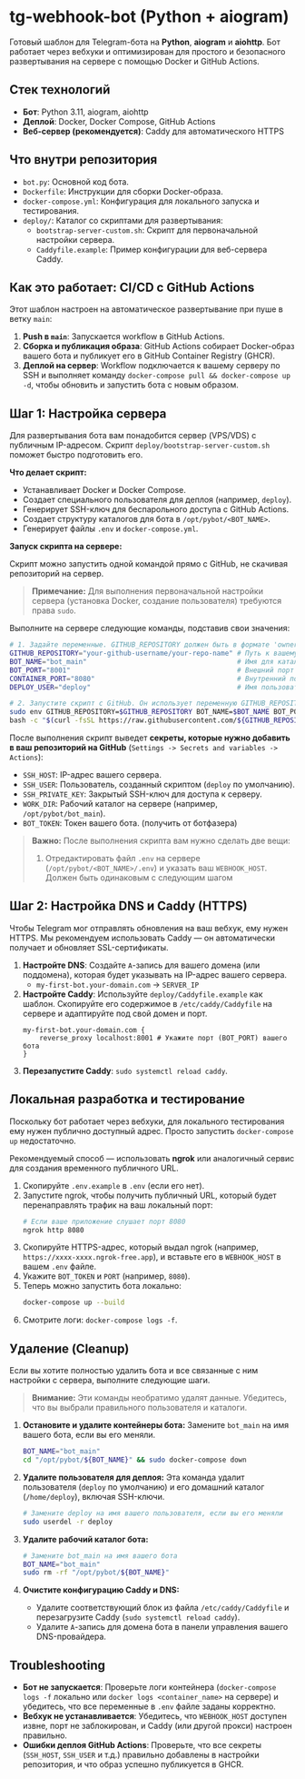 # tg-webhook-bot (Python + aiogram)

Готовый шаблон для Telegram-бота на **Python**, **aiogram** и **aiohttp**. Бот работает через вебхуки и оптимизирован для простого и безопасного развертывания на сервере с помощью Docker и GitHub Actions.

## Стек технологий

- **Бот**: Python 3.11, aiogram, aiohttp
- **Деплой**: Docker, Docker Compose, GitHub Actions
- **Веб-сервер (рекомендуется)**: Caddy для автоматического HTTPS

## Что внутри репозитория

- `bot.py`: Основной код бота.
- `Dockerfile`: Инструкции для сборки Docker-образа.
- `docker-compose.yml`: Конфигурация для локального запуска и тестирования.
- `deploy/`: Каталог со скриптами для развертывания:
  - `bootstrap-server-custom.sh`: Скрипт для первоначальной настройки сервера.
  - `Caddyfile.example`: Пример конфигурации для веб-сервера Caddy.

## Как это работает: CI/CD с GitHub Actions

Этот шаблон настроен на автоматическое развертывание при пуше в ветку `main`:

1.  **Push в `main`**: Запускается workflow в GitHub Actions.
2.  **Сборка и публикация образа**: GitHub Actions собирает Docker-образ вашего бота и публикует его в GitHub Container Registry (GHCR).
3.  **Деплой на сервер**: Workflow подключается к вашему серверу по SSH и выполняет команду `docker-compose pull && docker-compose up -d`, чтобы обновить и запустить бота с новым образом.

## Шаг 1: Настройка сервера

Для развертывания бота вам понадобится сервер (VPS/VDS) с публичным IP-адресом. Скрипт `deploy/bootstrap-server-custom.sh` поможет быстро подготовить его.

**Что делает скрипт:**
- Устанавливает Docker и Docker Compose.
- Создает специального пользователя для деплоя (например, `deploy`).
- Генерирует SSH-ключ для беспарольного доступа с GitHub Actions.
- Создает структуру каталогов для бота в `/opt/pybot/<BOT_NAME>`.
- Генерирует файлы `.env` и `docker-compose.yml`.

**Запуск скрипта на сервере:**

Скрипт можно запустить одной командой прямо с GitHub, не скачивая репозиторий на сервер.

> **Примечание:** Для выполнения первоначальной настройки сервера (установка Docker, создание пользователя) требуются права `sudo`.

Выполните на сервере следующие команды, подставив свои значения:

```bash
# 1. Задайте переменные. GITHUB_REPOSITORY должен быть в формате 'owner/repo-name'.
GITHUB_REPOSITORY="your-github-username/your-repo-name" # Путь к вашему репозиторию на GitHub
BOT_NAME="bot_main"                                     # Имя для каталога бота на сервере
BOT_PORT="8001"                                         # Внешний порт на хосте, который будет слушать бот
CONTAINER_PORT="8080"                                   # Внутренний порт в контейнере (по умолчанию 8080)
DEPLOY_USER="deploy"                                    # Имя пользователя для деплоя (по умолчанию 'deploy')

# 2. Запустите скрипт с GitHub. Он использует переменную GITHUB_REPOSITORY для настройки.
sudo env GITHUB_REPOSITORY=$GITHUB_REPOSITORY BOT_NAME=$BOT_NAME BOT_PORT=$BOT_PORT CONTAINER_PORT=$CONTAINER_PORT DEPLOY_USER=$DEPLOY_USER \
bash -c "$(curl -fsSL https://raw.githubusercontent.com/${GITHUB_REPOSITORY}/main/deploy/bootstrap-server-custom.sh)"
```

После выполнения скрипт выведет **секреты, которые нужно добавить в ваш репозиторий на GitHub** (`Settings -> Secrets and variables -> Actions`):
- `SSH_HOST`: IP-адрес вашего сервера.
- `SSH_USER`: Пользователь, созданный скриптом (`deploy` по умолчанию).
- `SSH_PRIVATE_KEY`: Закрытый SSH-ключ для доступа к серверу.
- `WORK_DIR`: Рабочий каталог на сервере (например, `/opt/pybot/bot_main`).
- `BOT_TOKEN`: Токен вашего бота. (получить от ботфазера)

> **Важно:** После выполнения скрипта вам нужно сделать две вещи:
> 1. Отредактировать файл `.env` на сервере (`/opt/pybot/<BOT_NAME>/.env`) и указать ваш `WEBHOOK_HOST`. Должен быть одинаковым с следующим шагом

## Шаг 2: Настройка DNS и Caddy (HTTPS)

Чтобы Telegram мог отправлять обновления на ваш вебхук, ему нужен HTTPS. Мы рекомендуем использовать Caddy — он автоматически получает и обновляет SSL-сертификаты.

1.  **Настройте DNS**: Создайте `A`-запись для вашего домена (или поддомена), которая будет указывать на IP-адрес вашего сервера.
    - `my-first-bot.your-domain.com` -> `SERVER_IP`
2.  **Настройте Caddy**: Используйте `deploy/Caddyfile.example` как шаблон. Скопируйте его содержимое в `/etc/caddy/Caddyfile` на сервере и адаптируйте под свой домен и порт.
    ```
    my-first-bot.your-domain.com {
        reverse_proxy localhost:8001 # Укажите порт (BOT_PORT) вашего бота
    }
    ```
3.  **Перезапустите Caddy**: `sudo systemctl reload caddy`.

## Локальная разработка и тестирование

Поскольку бот работает через вебхуки, для локального тестирования ему нужен публично доступный адрес. Просто запустить `docker-compose up` недостаточно.

Рекомендуемый способ — использовать **ngrok** или аналогичный сервис для создания временного публичного URL.

1.  Скопируйте `.env.example` в `.env` (если его нет).
2.  Запустите ngrok, чтобы получить публичный URL, который будет перенаправлять трафик на ваш локальный порт:
    ```bash
    # Если ваше приложение слушает порт 8080
    ngrok http 8080
    ```
3.  Скопируйте HTTPS-адрес, который выдал ngrok (например, `https://xxxx-xxxx.ngrok-free.app`), и вставьте его в `WEBHOOK_HOST` в вашем `.env` файле.
4.  Укажите `BOT_TOKEN` и `PORT` (например, `8080`).
5.  Теперь можно запустить бота локально:
    ```bash
    docker-compose up --build
    ```
6.  Смотрите логи: `docker-compose logs -f`.

## Удаление (Cleanup)

Если вы хотите полностью удалить бота и все связанные с ним настройки с сервера, выполните следующие шаги.

> **Внимание:** Эти команды необратимо удалят данные. Убедитесь, что вы выбрали правильного пользователя и каталоги.

1.  **Остановите и удалите контейнеры бота:**
    Замените `bot_main` на имя вашего бота, если вы его меняли.

    ```bash
    BOT_NAME="bot_main"
    cd "/opt/pybot/${BOT_NAME}" && sudo docker-compose down
    ```

2.  **Удалите пользователя для деплоя:**
    Эта команда удалит пользователя (`deploy` по умолчанию) и его домашний каталог (`/home/deploy`), включая SSH-ключи.

    ```bash
    # Замените deploy на имя вашего пользователя, если вы его меняли
    sudo userdel -r deploy
    ```

3.  **Удалите рабочий каталог бота:**

    ```bash
    # Замените bot_main на имя вашего бота
    BOT_NAME="bot_main"
    sudo rm -rf "/opt/pybot/${BOT_NAME}"
    ```

4.  **Очистите конфигурацию Caddy и DNS:**
    - Удалите соответствующий блок из файла `/etc/caddy/Caddyfile` и перезагрузите Caddy (`sudo systemctl reload caddy`).
    - Удалите `A`-запись для домена бота в панели управления вашего DNS-провайдера.
    

## Troubleshooting

- **Бот не запускается**: Проверьте логи контейнера (`docker-compose logs -f` локально или `docker logs <container_name>` на сервере) и убедитесь, что все переменные в `.env` файле заданы корректно.
- **Вебхук не устанавливается**: Убедитесь, что `WEBHOOK_HOST` доступен извне, порт не заблокирован, и Caddy (или другой прокси) настроен правильно.
- **Ошибки деплоя GitHub Actions**: Проверьте, что все секреты (`SSH_HOST`, `SSH_USER` и т.д.) правильно добавлены в настройки репозитория, и что образ успешно публикуется в GHCR.
